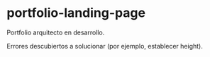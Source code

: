 # portfolio-landing-page
Portfolio arquitecto en desarrollo. 

Errores descubiertos a solucionar (por ejemplo, establecer height).
